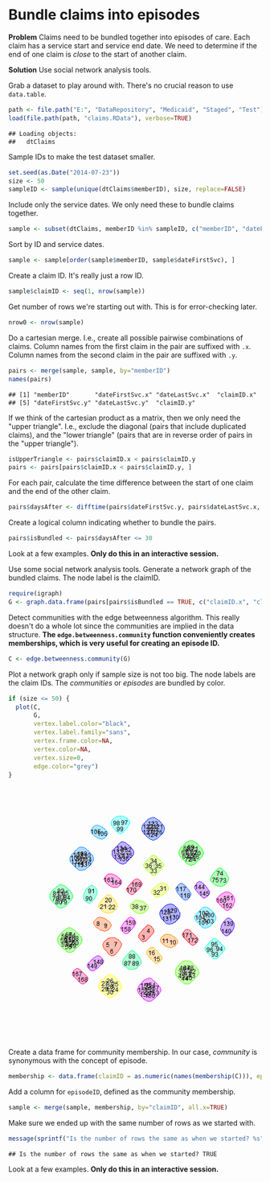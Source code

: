 # Bundle claims into episodes

**Problem**
Claims need to be bundled together into episodes of care.
Each claim has a service start and service end date.
We need to determine if the end of one claim is *close* to the start of another claim.

**Solution**
Use social network analysis tools.


Grab a dataset to play around with.
There's no crucial reason to use `data.table`.


```r
path <- file.path("E:", "DataRepository", "Medicaid", "Staged", "Test")
load(file.path(path, "claims.RData"), verbose=TRUE)
```

```
## Loading objects:
##   dtClaims
```

Sample IDs to make the test dataset smaller.


```r
set.seed(as.Date("2014-07-23"))
size <- 50
sampleID <- sample(unique(dtClaims$memberID), size, replace=FALSE)
```

Include only the service dates.
We only need these to bundle claims together.


```r
sample <- subset(dtClaims, memberID %in% sampleID, c("memberID", "dateFirstSvc", "dateLastSvc"))
```

Sort by ID and service dates.


```r
sample <- sample[order(sample$memberID, sample$dateFirstSvc), ]
```

Create a claim ID.
It's really just a row ID.


```r
sample$claimID <- seq(1, nrow(sample))
```

Get number of rows we're starting out with.
This is for error-checking later.


```r
nrow0 <- nrow(sample)
```

Do a cartesian merge.
I.e., create all possible pairwise combinations of claims.
Column names from the first claim in the pair are suffixed with `.x`.
Column names from the second claim in the pair are suffixed with `.y`.


```r
pairs <- merge(sample, sample, by="memberID")
names(pairs)
```

```
## [1] "memberID"       "dateFirstSvc.x" "dateLastSvc.x"  "claimID.x"     
## [5] "dateFirstSvc.y" "dateLastSvc.y"  "claimID.y"
```

If we think of the cartesian product as a matrix, then we only need the "upper triangle".
I.e., exclude the diagonal (pairs that include duplicated claims), and the "lower triangle" (pairs that are in reverse order of pairs in the "upper triangle").


```r
isUpperTriangle <- pairs$claimID.x < pairs$claimID.y
pairs <- pairs[pairs$claimID.x < pairs$claimID.y, ]
```

For each pair, calculate the time difference between the start of one claim and the end of the other claim.


```r
pairs$daysAfter <- difftime(pairs$dateFirstSvc.y, pairs$dateLastSvc.x, units="days")
```

Create a logical column indicating whether to bundle the pairs.


```r
pairs$isBundled <- pairs$daysAfter <= 30
```

Look at a few examples.
**Only do this in an interactive session.**



Use some social network analysis tools.
Generate a network graph of the bundled claims.
The node label is the claimID.


```r
require(igraph)
G <- graph.data.frame(pairs[pairs$isBundled == TRUE, c("claimID.x", "claimID.y")], directed=FALSE)
```

Detect communities with the edge betweenness algorithm.
This really doesn't do a whole lot since the communities are implied in the data structure.
**The `edge.betweenness.community` function conveniently creates memberships, which is very useful for creating an episode ID.**


```r
C <- edge.betweenness.community(G)
```

Plot a network graph only if sample size is not too big.
The node labels are the claim IDs.
The *communities* or *episodes* are bundled by color.


```r
if (size <= 50) {
  plot(C,
       G,
       vertex.label.color="black",
       vertex.label.family="sans",
       vertex.frame.color=NA,
       vertex.color=NA,
       vertex.size=0,
       edge.color="grey")
}
```

![plot of chunk episodes](figure/episodes.png) 

Create a data frame for community membership.
In our case, *community* is synonymous with the concept of episode.


```r
membership <- data.frame(claimID = as.numeric(names(membership(C))), episodeID = membership(C))
```

Add a column for `episodeID`, defined as the community membership.


```r
sample <- merge(sample, membership, by="claimID", all.x=TRUE)
```

Make sure we ended up with the same number of rows as we started with.


```r
message(sprintf("Is the number of rows the same as when we started? %s", identical(nrow0, nrow(sample))))
```

```
## Is the number of rows the same as when we started? TRUE
```

Look at a few examples.
**Only do this in an interactive session.**



